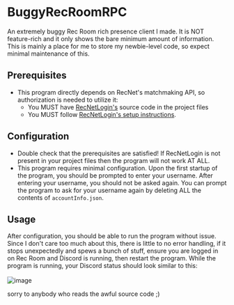 # BuggyRecRoomRPC
An extremely buggy Rec Room rich presence client I made. It is NOT feature-rich and it only shows the bare minimum amount of information. This is mainly a place for me to store my newbie-level code, so expect minimal maintenance of this.

## Prerequisites
* This program directly depends on RecNet's matchmaking API, so authorization is needed to utilize it:
  * You MUST have [RecNetLogin's](https://github.com/Jegarde/RecNet-Login) source code in the project files
  * You MUST follow [RecNetLogin's setup instructions](https://github.com/Jegarde/RecNet-Login#setup).

## Configuration
* Double check that the prerequisites are satisfied! If RecNetLogin is not present in your project files then the program will not work AT ALL.
* This program requires minimal configuration. Upon the first startup of the program, you should be prompted to enter your username. After entering your username, you should not be asked again. You can prompt the program to ask for your username again by deleting ALL the contents of `accountInfo.json`.


## Usage
After configuration, you should be able to run the program without issue. Since I don't care too much about this, there is little to no error handling, if it stops unexpectedly and spews a bunch of stuff, ensure you are logged in on Rec Room and Discord is running, then restart the program. While the program is running, your Discord status should look similar to this: 
<br><br>
![image](https://github.com/ayocaso/BuggyRecRoomRPC/assets/91983138/6eb2d8cf-b234-483d-9992-a3e7a282e98c)

sorry to anybody who reads the awful source code ;)
